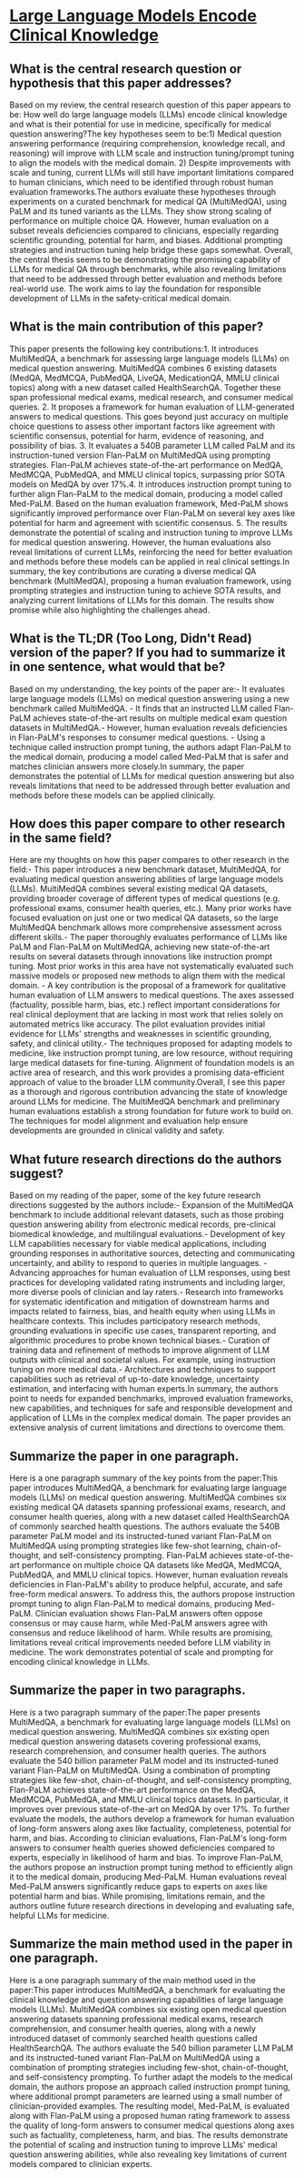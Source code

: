 # [Large Language Models Encode Clinical Knowledge](https://arxiv.org/abs/2212.13138)

## What is the central research question or hypothesis that this paper addresses?

Based on my review, the central research question of this paper appears to be: How well do large language models (LLMs) encode clinical knowledge and what is their potential for use in medicine, specifically for medical question answering?The key hypotheses seem to be:1) Medical question answering performance (requiring comprehension, knowledge recall, and reasoning) will improve with LLM scale and instruction tuning/prompt tuning to align the models with the medical domain. 2) Despite improvements with scale and tuning, current LLMs will still have important limitations compared to human clinicians, which need to be identified through robust human evaluation frameworks.The authors evaluate these hypotheses through experiments on a curated benchmark for medical QA (MultiMedQA), using PaLM and its tuned variants as the LLMs. They show strong scaling of performance on multiple choice QA. However, human evaluation on a subset reveals deficiencies compared to clinicians, especially regarding scientific grounding, potential for harm, and biases. Additional prompting strategies and instruction tuning help bridge these gaps somewhat. Overall, the central thesis seems to be demonstrating the promising capability of LLMs for medical QA through benchmarks, while also revealing limitations that need to be addressed through better evaluation and methods before real-world use. The work aims to lay the foundation for responsible development of LLMs in the safety-critical medical domain.


## What is the main contribution of this paper?

This paper presents the following key contributions:1. It introduces MultiMedQA, a benchmark for assessing large language models (LLMs) on medical question answering. MultiMedQA combines 6 existing datasets (MedQA, MedMCQA, PubMedQA, LiveQA, MedicationQA, MMLU clinical topics) along with a new dataset called HealthSearchQA. Together these span professional medical exams, medical research, and consumer medical queries. 2. It proposes a framework for human evaluation of LLM-generated answers to medical questions. This goes beyond just accuracy on multiple choice questions to assess other important factors like agreement with scientific consensus, potential for harm, evidence of reasoning, and possibility of bias.  3. It evaluates a 540B parameter LLM called PaLM and its instruction-tuned version Flan-PaLM on MultiMedQA using prompting strategies. Flan-PaLM achieves state-of-the-art performance on MedQA, MedMCQA, PubMedQA, and MMLU clinical topics, surpassing prior SOTA models on MedQA by over 17%.4. It introduces instruction prompt tuning to further align Flan-PaLM to the medical domain, producing a model called Med-PaLM. Based on the human evaluation framework, Med-PaLM shows significantly improved performance over Flan-PaLM on several key axes like potential for harm and agreement with scientific consensus. 5. The results demonstrate the potential of scaling and instruction tuning to improve LLMs for medical question answering. However, the human evaluations also reveal limitations of current LLMs, reinforcing the need for better evaluation and methods before these models can be applied in real clinical settings.In summary, the key contributions are curating a diverse medical QA benchmark (MultiMedQA), proposing a human evaluation framework, using prompting strategies and instruction tuning to achieve SOTA results, and analyzing current limitations of LLMs for this domain. The results show promise while also highlighting the challenges ahead.


## What is the TL;DR (Too Long, Didn't Read) version of the paper? If you had to summarize it in one sentence, what would that be?

Based on my understanding, the key points of the paper are:- It evaluates large language models (LLMs) on medical question answering using a new benchmark called MultiMedQA. - It finds that an instructed LLM called Flan-PaLM achieves state-of-the-art results on multiple medical exam question datasets in MultiMedQA.- However, human evaluation reveals deficiencies in Flan-PaLM's responses to consumer medical questions. - Using a technique called instruction prompt tuning, the authors adapt Flan-PaLM to the medical domain, producing a model called Med-PaLM that is safer and matches clinician answers more closely.In summary, the paper demonstrates the potential of LLMs for medical question answering but also reveals limitations that need to be addressed through better evaluation and methods before these models can be applied clinically.


## How does this paper compare to other research in the same field?

Here are my thoughts on how this paper compares to other research in the field:- This paper introduces a new benchmark dataset, MultiMedQA, for evaluating medical question answering abilities of large language models (LLMs). MultiMedQA combines several existing medical QA datasets, providing broader coverage of different types of medical questions (e.g. professional exams, consumer health queries, etc.). Many prior works have focused evaluation on just one or two medical QA datasets, so the large MultiMedQA benchmark allows more comprehensive assessment across different skills.- The paper thoroughly evaluates performance of LLMs like PaLM and Flan-PaLM on MultiMedQA, achieving new state-of-the-art results on several datasets through innovations like instruction prompt tuning. Most prior works in this area have not systematically evaluated such massive models or proposed new methods to align them with the medical domain. - A key contribution is the proposal of a framework for qualitative human evaluation of LLM answers to medical questions. The axes assessed (factuality, possible harm, bias, etc.) reflect important considerations for real clinical deployment that are lacking in most work that relies solely on automated metrics like accuracy. The pilot evaluation provides initial evidence for LLMs' strengths and weaknesses in scientific grounding, safety, and clinical utility.- The techniques proposed for adapting models to medicine, like instruction prompt tuning, are low resource, without requiring large medical datasets for fine-tuning. Alignment of foundation models is an active area of research, and this work provides a promising data-efficient approach of value to the broader LLM community.Overall, I see this paper as a thorough and rigorous contribution advancing the state of knowledge around LLMs for medicine. The MultiMedQA benchmark and preliminary human evaluations establish a strong foundation for future work to build on. The techniques for model alignment and evaluation help ensure developments are grounded in clinical validity and safety.


## What future research directions do the authors suggest?

Based on my reading of the paper, some of the key future research directions suggested by the authors include:- Expansion of the MultiMedQA benchmark to include additional relevant datasets, such as those probing question answering ability from electronic medical records, pre-clinical biomedical knowledge, and multilingual evaluations.- Development of key LLM capabilities necessary for viable medical applications, including grounding responses in authoritative sources, detecting and communicating uncertainty, and ability to respond to queries in multiple languages. - Advancing approaches for human evaluation of LLM responses, using best practices for developing validated rating instruments and including larger, more diverse pools of clinician and lay raters.- Research into frameworks for systematic identification and mitigation of downstream harms and impacts related to fairness, bias, and health equity when using LLMs in healthcare contexts. This includes participatory research methods, grounding evaluations in specific use cases, transparent reporting, and algorithmic procedures to probe known technical biases.- Curation of training data and refinement of methods to improve alignment of LLM outputs with clinical and societal values. For example, using instruction tuning on more medical data.- Architectures and techniques to support capabilities such as retrieval of up-to-date knowledge, uncertainty estimation, and interfacing with human experts.In summary, the authors point to needs for expanded benchmarks, improved evaluation frameworks, new capabilities, and techniques for safe and responsible development and application of LLMs in the complex medical domain. The paper provides an extensive analysis of current limitations and directions to overcome them.


## Summarize the paper in one paragraph.

Here is a one paragraph summary of the key points from the paper:This paper introduces MultiMedQA, a benchmark for evaluating large language models (LLMs) on medical question answering. MultiMedQA combines six existing medical QA datasets spanning professional exams, research, and consumer health queries, along with a new dataset called HealthSearchQA of commonly searched health questions. The authors evaluate the 540B parameter PaLM model and its instructed-tuned variant Flan-PaLM on MultiMedQA using prompting strategies like few-shot learning, chain-of-thought, and self-consistency prompting. Flan-PaLM achieves state-of-the-art performance on multiple choice QA datasets like MedQA, MedMCQA, PubMedQA, and MMLU clinical topics. However, human evaluation reveals deficiencies in Flan-PaLM's ability to produce helpful, accurate, and safe free-form medical answers. To address this, the authors propose instruction prompt tuning to align Flan-PaLM to medical domains, producing Med-PaLM. Clinician evaluation shows Flan-PaLM answers often oppose consensus or may cause harm, while Med-PaLM answers agree with consensus and reduce likelihood of harm. While results are promising, limitations reveal critical improvements needed before LLM viability in medicine. The work demonstrates potential of scale and prompting for encoding clinical knowledge in LLMs.


## Summarize the paper in two paragraphs.

Here is a two paragraph summary of the paper:The paper presents MultiMedQA, a benchmark for evaluating large language models (LLMs) on medical question answering. MultiMedQA combines six existing open medical question answering datasets covering professional exams, research comprehension, and consumer health queries. The authors evaluate the 540 billion parameter PaLM model and its instructed-tuned variant Flan-PaLM on MultiMedQA. Using a combination of prompting strategies like few-shot, chain-of-thought, and self-consistency prompting, Flan-PaLM achieves state-of-the-art performance on the MedQA, MedMCQA, PubMedQA, and MMLU clinical topics datasets. In particular, it improves over previous state-of-the-art on MedQA by over 17%. To further evaluate the models, the authors develop a framework for human evaluation of long-form answers along axes like factuality, completeness, potential for harm, and bias. According to clinician evaluations, Flan-PaLM's long-form answers to consumer health queries showed deficiencies compared to experts, especially in likelihood of harm and bias. To improve Flan-PaLM, the authors propose an instruction prompt tuning method to efficiently align it to the medical domain, producing Med-PaLM. Human evaluations reveal Med-PaLM answers significantly reduce gaps to experts on axes like potential harm and bias. While promising, limitations remain, and the authors outline future research directions in developing and evaluating safe, helpful LLMs for medicine.


## Summarize the main method used in the paper in one paragraph.

Here is a one paragraph summary of the main method used in the paper:This paper introduces MultiMedQA, a benchmark for evaluating the clinical knowledge and question answering capabilities of large language models (LLMs). MultiMedQA combines six existing open medical question answering datasets spanning professional medical exams, research comprehension, and consumer health queries, along with a newly introduced dataset of commonly searched health questions called HealthSearchQA. The authors evaluate the 540 billion parameter LLM PaLM and its instructed-tuned variant Flan-PaLM on MultiMedQA using a combination of prompting strategies including few-shot, chain-of-thought, and self-consistency prompting. To further adapt the models to the medical domain, the authors propose an approach called instruction prompt tuning, where additional prompt parameters are learned using a small number of clinician-provided examples. The resulting model, Med-PaLM, is evaluated along with Flan-PaLM using a proposed human rating framework to assess the quality of long-form answers to consumer medical questions along axes such as factuality, completeness, harm, and bias. The results demonstrate the potential of scaling and instruction tuning to improve LLMs' medical question answering abilities, while also revealing key limitations of current models compared to clinician experts.
